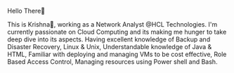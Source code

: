 Hello There:wave:

This is Krishna🙂, working as a Network Analyst @HCL Technologies.
I'm currently passionate on Cloud Computing and its making me hunger to take deep dive into its aspects. Having excellent knowledge of Backup and Disaster Recovery, Linux & Unix, Understandable knowledge of Java & HTML, Familiar with deploying and managing VMs to be cost effective, Role Based Access Control, Managing resources using Power shell and Bash.
